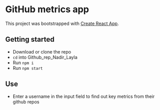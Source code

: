 # GitHub metrics app

This project was bootstrapped with [Create React App](https://github.com/facebook/create-react-app).

## Getting started
- Download or clone the repo
- `cd` into Github_rep_Nadir_Layla
- Run `npm i`
- Run `npm start`

## Use
- Enter a username in the input field to find out key metrics from their github repos